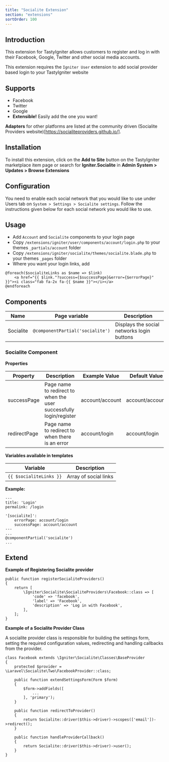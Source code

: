 ```yaml
---
title: "Socialite Extension"
section: "extensions"
sortOrder: 100
---
```


## Introduction

This extension for TastyIgniter allows customers to register and log in with their Facebook, Google, Twitter and other
social media accounts.

This extension requires the `Igniter User` extension to add social provider based login to your TastyIgniter website

## Supports

- Facebook
- Twitter
- Google
- **Extensible!** Easily add the one you want!

**Adapters** for other platforms are listed at the community driven (Socialite Providers
website)[https://socialiteproviders.github.io/].

## Installation

To install this extension, click on the **Add to Site** button on the TastyIgniter marketplace item page or search
for **Igniter.Socialite** in **Admin System > Updates > Browse Extensions**

## Configuration

You need to enable each social network that you would like to use under Users tab on
`System > Settings > Socialite settings`. Follow the instructions given below for each social network you would like to
use.

## Usage

- Add `Account` and `Socialite` components to your login page
- Copy `/extensions/igniter/user/components/account/login.php` to your themes `_partials/account` folder
- Copy `/extensions/igniter/socialite/themes/socialite.blade.php` to your themes `_pages` folder
- Where you want your login links, add

```
@foreach($socialiteLinks as $name => $link)
    <a href="{{ $link."?success={$successPage}&error={$errorPage}" }}"><i class="fab fa-2x fa-{{ $name }}"></i></a>
@endforeach
```

## Components

| Name     | Page variable                | Description                                      |
| -------- | ---------------------------- | ------------------------------------------------ |
| Socialite | `@componentPartial('socialite')` | Displays the social networks login buttons              |

### Socialite Component

**Properties**

| Property                 | Description              | Example Value | Default Value |
| ------------------------ | ------------------------ | ------------- | ------------- |
| successPage           | Page name to redirect to when the user successfully login/register           | account/account         | account/account        |
| redirectPage          | Page name to redirect to when there is an error       | account/login         |   account/login |

**Variables available in templates**

| Variable                  | Description                                                  |
| ------------------------- | ------------------------------------------------------------ |
| `{{ $socialiteLinks }}` | Array of social links                                                |

**Example:**

```
---
title: 'Login'
permalink: /login

'[socialite]':
    errorPage: account/login
    successPage: account/account
---
...
@componentPartial('socialite')
...
```

## Extend

**Example of Registering Socialite provider**

```
public function registerSocialiteProviders()
{
    return [
        \Igniter\Socialite\SocialiteProviders\Facebook::class => [
            'code' => 'facebook',
            'label' => 'Facebook',
            'description' => 'Log in with Facebook',
        ],
    ];
}
```

**Example of a Socialite Provider Class**

A socialite provider class is responsible for building the settings form, setting the required configuration values,
redirecting and handling callbacks from the provider.

```
class Facebook extends \Igniter\Socialite\Classes\BaseProvider
{
    protected $provider = \Laravel\Socialite\Two\FacebookProvider::class;

    public function extendSettingsForm(Form $form)
    {
        $form->addFields([
            ...
        ], 'primary');
    }

    public function redirectToProvider()
    {
        return Socialite::driver($this->driver)->scopes(['email'])->redirect();
    }

    public function handleProviderCallback()
    {
        return Socialite::driver($this->driver)->user();
    }
}
```
